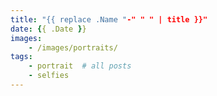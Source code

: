 ```yaml
---
title: "{{ replace .Name "-" " " | title }}"
date: {{ .Date }}
images: 
    - /images/portraits/
tags:
    - portrait  # all posts
    - selfies
---
```

